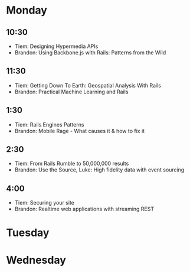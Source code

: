 Monday
======

10:30
-----

* Tiem: Designing Hypermedia APIs
* Brandon: Using Backbone.js with Rails: Patterns from the Wild

11:30
-----

* Tiem: Getting Down To Earth: Geospatial Analysis With Rails
* Brandon: Practical Machine Learning and Rails

1:30
----

* Tiem: Rails Engines Patterns
* Brandon: Mobile Rage - What causes it & how to fix it

2:30
----

* Tiem: From Rails Rumble to 50,000,000 results
* Brandon: Use the Source, Luke: High fidelity data with event sourcing

4:00
----

* Tiem: Securing your site
* Brandon: Realtime web applications with streaming REST

Tuesday
=======

Wednesday
=========
